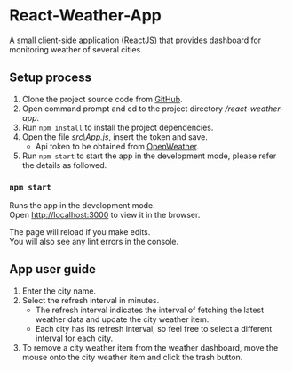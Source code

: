 # React-Weather-App

A small client-side application (ReactJS) that provides dashboard for monitoring weather of several cities.

## Setup process

1. Clone the project source code from [GitHub](https://github.com/kylerlee/react-weather-app.git).
2. Open command prompt and cd to the project directory _/react-weather-app_.
3. Run `npm install` to install the project dependencies.
4. Open the file _src\App.js_, insert the token and save.
    - Api token to be obtained from [OpenWeather](https://openweathermap.org/api).
5. Run `npm start` to start the app in the development mode, please refer the details as followed.

### `npm start`

Runs the app in the development mode.<br />
Open [http://localhost:3000](http://localhost:3000) to view it in the browser.

The page will reload if you make edits.<br />
You will also see any lint errors in the console.

## App user guide

1. Enter the city name.
2. Select the refresh interval in minutes.
    - The refresh interval indicates the interval of fetching the latest weather data and update the city weather item.
    - Each city has its refresh interval, so feel free to select a different interval for each city.
3. To remove a city weather item from the weather dashboard, move the mouse onto the city weather item and click the trash button.

